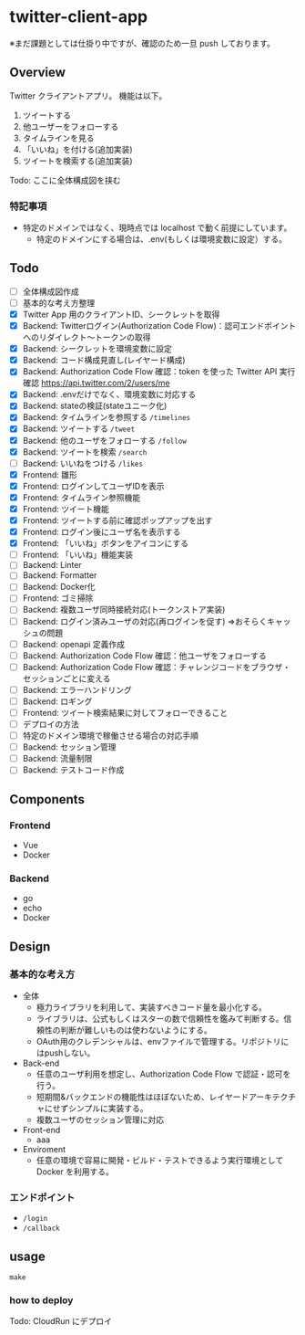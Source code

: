 # twitter-client-app

※まだ課題としては仕掛り中ですが、確認のため一旦 push しております。

## Overview

Twitter クライアントアプリ。
機能は以下。

1. ツイートする
2. 他ユーザーをフォローする
3. タイムラインを見る
4. 「いいね」を付ける(追加実装)
5. ツイートを検索する(追加実装)

Todo: ここに全体構成図を挟む

### 特記事項
- 特定のドメインではなく、現時点では localhost で動く前提にしています。
  - 特定のドメインにする場合は、.env(もしくは環境変数に設定）する。

## Todo

- [ ] 全体構成図作成
- [ ] 基本的な考え方整理
- [x] Twitter App 用のクライアントID、シークレットを取得
- [x] Backend: Twitterログイン(Authorization Code Flow)：認可エンドポイントへのリダイレクト～トークンの取得
- [x] Backend: シークレットを環境変数に設定
- [x] Backend: コード構成見直し(レイヤード構成)
- [x] Backend: Authorization Code Flow 確認：token を使った Twitter API 実行確認 https://api.twitter.com/2/users/me
- [x] Backend: .envだけでなく、環境変数に対応する
- [x] Backend: stateの検証(stateユニーク化)
- [x] Backend: タイムラインを参照する `/timelines`
- [x] Backend: ツイートする `/tweet`
- [x] Backend: 他のユーザをフォローする `/follow`
- [x] Backend: ツイートを検索 `/search`
- [ ] Backend: いいねをつける `/likes`
- [x] Frontend: 雛形
- [x] Frontend: ログインしてユーザIDを表示
- [x] Frontend: タイムライン参照機能
- [x] Frontend: ツイート機能
- [x] Frontend: ツイートする前に確認ポップアップを出す
- [x] Frontend: ログイン後にユーザ名を表示する
- [x] Frontend: 「いいね」ボタンをアイコンにする
- [ ] Frontend: 「いいね」機能実装
- [ ] Backend: Linter
- [ ] Backend: Formatter
- [ ] Backend: Docker化
- [ ] Frontend: ゴミ掃除
- [ ] Backend: 複数ユーザ同時接続対応(トークンストア実装)
- [ ] Backend: ログイン済みユーザの対応(再ログインを促す) ⇒おそらくキャッシュの問題
- [ ] Backend: openapi 定義作成
- [ ] Backend: Authorization Code Flow 確認：他ユーザをフォローする
- [ ] Backend: Authorization Code Flow 確認：チャレンジコードをブラウザ・セッションごとに変える
- [ ] Backend: エラーハンドリング
- [ ] Backend: ロギング
- [ ] Frontend: ツイート検索結果に対してフォローできること
- [ ] デプロイの方法
- [ ] 特定のドメイン環境で稼働させる場合の対応手順
- [ ] Backend: セッション管理
- [ ] Backend: 流量制限
- [ ] Backend: テストコード作成

## Components

### Frontend
- Vue
- Docker

### Backend
- go
- echo
- Docker

## Design

### 基本的な考え方

- 全体
  - 極力ライブラリを利用して、実装すべきコード量を最小化する。
  - ライブラリは、公式もしくはスターの数で信頼性を鑑みて判断する。信頼性の判断が難しいものは使わないようにする。
  - OAuth用のクレデンシャルは、envファイルで管理する。リポジトリにはpushしない。
- Back-end
  - 任意のユーザ利用を想定し、Authorization Code Flow で認証・認可を行う。
  - 短期間&バックエンドの機能性はほぼないため、レイヤードアーキテクチャにせずシンプルに実装する。
  - 複数ユーザのセッション管理に対応
- Front-end
  - aaa
- Enviroment
  - 任意の環境で容易に開発・ビルド・テストできるよう実行環境として Docker を利用する。

### エンドポイント
- `/login`
- `/callback`

## usage

```
make
```

### how to deploy

Todo: CloudRun にデプロイ
